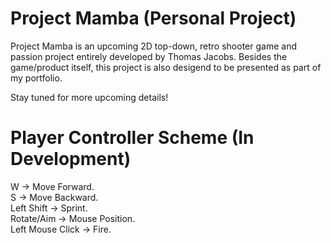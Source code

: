 # Project Mamba (Personal Project)  
 
Project Mamba is an upcoming 2D top-down, retro shooter game and passion project entirely developed by Thomas Jacobs.
Besides the game/product itself, this project is also desigend to be presented as part of my portfolio.  

Stay tuned for more upcoming details!

# Player Controller Scheme (In Development)   

W -> Move Forward.  
S -> Move Backward.  
Left Shift -> Sprint.  
Rotate/Aim -> Mouse Position.  
Left Mouse Click -> Fire.  
